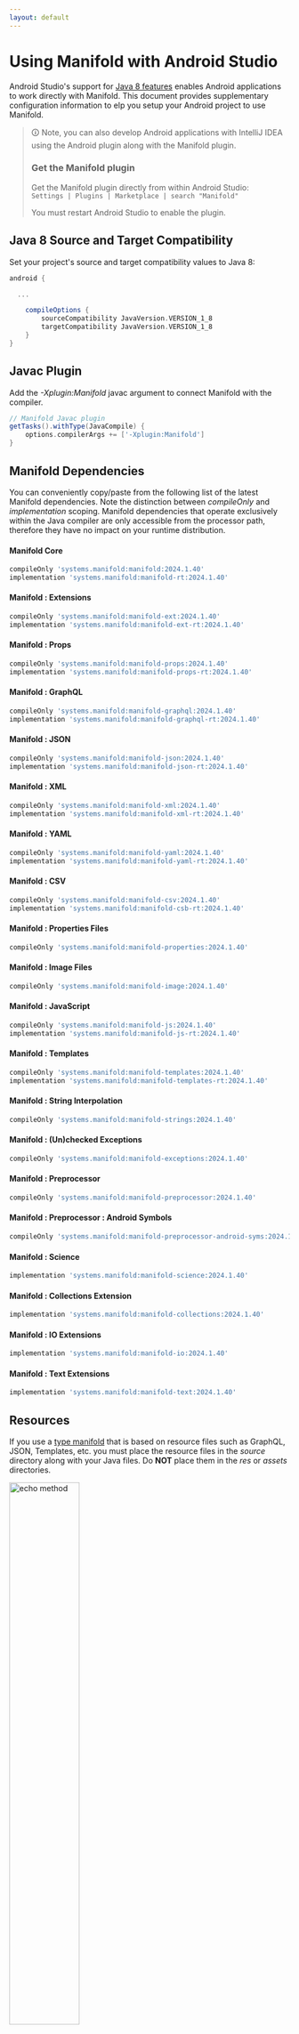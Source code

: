 ```yaml
---
layout: default
---
```


# Using Manifold with Android Studio

Android Studio's support for [Java 8 features](https://developer.android.com/studio/write/java8-support.html) enables
Android applications to work directly with Manifold. This document provides supplementary configuration information to
elp you setup your Android project to use Manifold.

>🛈 Note, you can also develop Android applications with IntelliJ IDEA using the Android plugin along with the Manifold
>plugin. 
>
>### Get the Manifold plugin
>Get the Manifold plugin directly from within Android Studio:
><br>
>`Settings | Plugins | Marketplace | search "Manifold"`
><br>
> 
>You must restart Android Studio to enable the plugin. 
 
## Java 8 Source and Target Compatibility 
Set your project's source and target compatibility values to Java 8:

```groovy
android {

  ...

    compileOptions {
        sourceCompatibility JavaVersion.VERSION_1_8
        targetCompatibility JavaVersion.VERSION_1_8
    }
}
```

## Javac Plugin
Add the *-Xplugin:Manifold* javac argument to connect Manifold with the compiler.

```groovy
// Manifold Javac plugin
getTasks().withType(JavaCompile) {
    options.compilerArgs += ['-Xplugin:Manifold']
}
```    

## Manifold Dependencies
You can conveniently copy/paste from the following list of the latest Manifold dependencies. Note the distinction
between *compileOnly* and *implementation* scoping. Manifold dependencies that operate exclusively within the
Java compiler are only accessible from the processor path, therefore they have no impact on your runtime distribution.

#### Manifold Core
```groovy
compileOnly 'systems.manifold:manifold:2024.1.40'
implementation 'systems.manifold:manifold-rt:2024.1.40'
```
#### Manifold : Extensions
```groovy
compileOnly 'systems.manifold:manifold-ext:2024.1.40'
implementation 'systems.manifold:manifold-ext-rt:2024.1.40'
```
#### Manifold : Props
```groovy
compileOnly 'systems.manifold:manifold-props:2024.1.40'
implementation 'systems.manifold:manifold-props-rt:2024.1.40'
```
#### Manifold : GraphQL
```groovy
compileOnly 'systems.manifold:manifold-graphql:2024.1.40'
implementation 'systems.manifold:manifold-graphql-rt:2024.1.40'
```
#### Manifold : JSON
```groovy
compileOnly 'systems.manifold:manifold-json:2024.1.40'
implementation 'systems.manifold:manifold-json-rt:2024.1.40'
```
#### Manifold : XML
```groovy
compileOnly 'systems.manifold:manifold-xml:2024.1.40'
implementation 'systems.manifold:manifold-xml-rt:2024.1.40'
```
#### Manifold : YAML
```groovy
compileOnly 'systems.manifold:manifold-yaml:2024.1.40'
implementation 'systems.manifold:manifold-yaml-rt:2024.1.40'
```
#### Manifold : CSV
```groovy
compileOnly 'systems.manifold:manifold-csv:2024.1.40'
implementation 'systems.manifold:manifold-csb-rt:2024.1.40'
```
#### Manifold : Properties Files
```groovy
compileOnly 'systems.manifold:manifold-properties:2024.1.40'
```
#### Manifold : Image Files
```groovy
compileOnly 'systems.manifold:manifold-image:2024.1.40'
```
#### Manifold : JavaScript
```groovy
compileOnly 'systems.manifold:manifold-js:2024.1.40'
implementation 'systems.manifold:manifold-js-rt:2024.1.40'
```
#### Manifold : Templates
```groovy
compileOnly 'systems.manifold:manifold-templates:2024.1.40'
implementation 'systems.manifold:manifold-templates-rt:2024.1.40'
```
#### Manifold : String Interpolation
```groovy
compileOnly 'systems.manifold:manifold-strings:2024.1.40'
```
#### Manifold : (Un)checked Exceptions
```groovy
compileOnly 'systems.manifold:manifold-exceptions:2024.1.40'
```
#### Manifold : Preprocessor
```groovy
compileOnly 'systems.manifold:manifold-preprocessor:2024.1.40'
```
#### Manifold : Preprocessor : Android Symbols
```groovy
compileOnly 'systems.manifold:manifold-preprocessor-android-syms:2024.1.40'
```
#### Manifold : Science
```groovy
implementation 'systems.manifold:manifold-science:2024.1.40'
```
#### Manifold : Collections Extension
```groovy
implementation 'systems.manifold:manifold-collections:2024.1.40'
```
#### Manifold : IO Extensions
```groovy
implementation 'systems.manifold:manifold-io:2024.1.40'
```
#### Manifold : Text Extensions
```groovy
implementation 'systems.manifold:manifold-text:2024.1.40'
```

## Resources

If you use a [type manifold](https://github.com/manifold-systems/manifold/tree/master/manifold-core-parent/manifold#the-big-picture)
that is based on resource files such as GraphQL, JSON, Templates, etc. you must place the resource files in the 
*source* directory along with your Java files.  Do **NOT** place them in the *res* or *assets* directories.
 
<p><img src="http://manifold.systems/images/android_resources.png" alt="echo method" width="50%" height="50%"/></p> 

## Preprocessor and build variant symbols

If you use the [preprocessor](https://github.com/manifold-systems/manifold/tree/master/manifold-deps-parent/manifold-preprocessor),
you can directly reference Android build variant symbols with the [manifold-preprocessor-android-syms](https://github.com/manifold-systems/manifold/tree/master/manifold-deps-parent/manifold-preprocessor-android-syms)
dependency.
```java
#if FLAVOR == "paid"
  @Override
  public void specialMethod(Foo foo) {
  ...
  }
#endif
```
build.gradle
```groovy
dependencies {
    ...
    compileOnly 'systems.manifold:manifold-preprocessor:2024.1.40'
    compileOnly 'systems.manifold:manifold-preprocessor-android-syms:2024.1.40'
}
```